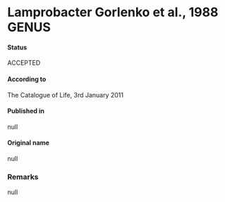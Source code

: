 # Lamprobacter Gorlenko et al., 1988 GENUS

#### Status
ACCEPTED

#### According to
The Catalogue of Life, 3rd January 2011

#### Published in
null

#### Original name
null

### Remarks
null